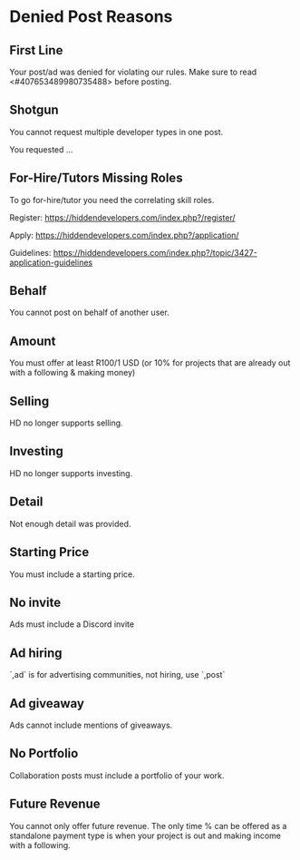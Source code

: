 # Denied Post Reasons

## First Line
Your post/ad was denied for violating our rules. Make sure to read <#407653489980735488> before posting.

## Shotgun
You cannot request multiple developer types in one post.

You requested ...

## For-Hire/Tutors Missing Roles
To go for-hire/tutor you need the correlating skill roles.

Register: https://hiddendevelopers.com/index.php?/register/

Apply: https://hiddendevelopers.com/index.php?/application/

Guidelines: https://hiddendevelopers.com/index.php?/topic/3427-application-guidelines

## Behalf
You cannot post on behalf of another user.

## Amount
You must offer at least R$100/$1 USD (or 10% for projects that are already out with a following & making money)

## Selling
HD no longer supports selling.

## Investing
HD no longer supports investing.

## Detail
Not enough detail was provided.

## Starting Price
You must include a starting price.

## No invite
Ads must include a Discord invite

## Ad hiring
\`,ad\` is for advertising communities, not hiring, use \`,post\`

## Ad giveaway
Ads cannot include mentions of giveaways.

## No Portfolio
Collaboration posts must include a portfolio of your work.

## Future Revenue
You cannot only offer future revenue. The only time % can be offered as a standalone payment type is when your project is out and making income with a following.